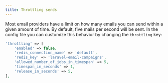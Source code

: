 ```yaml
---
title: Throttling sends
---
```


Most email providers have a limit on how many emails you can send within a given amount of time. By default, five mails per second will be sent. In the config file you can customize this behavior by changing the `throttling` key:

```php
'throttling' => [
    'enabled' => false,
    'redis_connection_name' => 'default',
    'redis_key' => 'laravel-email-campaigns',
    'allowed_number_of_jobs_in_timespan' => 5,
    'timespan_in_seconds' => 1,
    'release_in_seconds' => 5,
],
```
